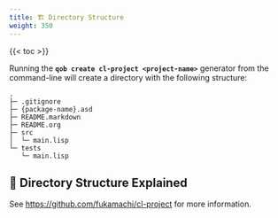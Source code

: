 ```yaml
---
title: 🏗️ Directory Structure
weight: 350
---
```


{{< toc >}}

Running the **`qob create cl-project <project-name>`** generator from the command-line will create
a directory with the following structure:

```
.
├─ .gitignore
├─ {package-name}.asd
├─ README.markdown
├─ README.org
├─ src
│  └─ main.lisp
└─ tests
   └─ main.lisp
```

## 📂 Directory Structure Explained

See https://github.com/fukamachi/cl-project for more information.
